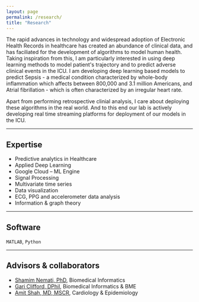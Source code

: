 ```yaml
---
layout: page
permalink: /research/
title: "Research"
---
```


The rapid advances in technology and widespread adoption of Electronic Health Records in healthcare has created an abundance of clinical data, and has faciliated for the development of algorithms to model human health. Taking inspiration from this, I am particularly interested in using deep learning methods to model patient's trajectory and to predict adverse clinical events in the ICU. I am developing deep learning based models to predict Sepsis - a medical condition characterized by whole-body inflammation which affects between 800,000 and 3.1 million Americans, and Atrial fibrillation - which is often characterized by an irregular heart rate. 

Apart from performing retrospective clinial analysis, I care about deploying these algorithms in the real world. And to this end our lab is actively developing real time streaming platforms for deployment of our models in the ICU.

---
## Expertise

+ Predictive analytics in Healthcare 
+ Applied Deep Learning
+ Google Cloud – ML Engine
+ Signal Processing
+ Multivariate time series 
+ Data visualization
+ ECG, PPG and accelerometer data analysis
+ Information & graph theory

---
## Software 

`MATLAB`, `Python`

---
## Advisors & collaborators

+ [Shamim Nemati, PhD](http://nematilab.info/people/shamim/index.html), Biomedical Informatics
+ [Gari Clifford, DPhil](http://gdclifford.info/people/gari), Biomedical Informatics & BME
+ [Amit Shah, MD, MSCR](https://sph.emory.edu/faculty/profile/#!AJSHAH3), Cardiology & Epidemiology
